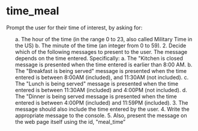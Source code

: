 # time_meal
 <p>
 Prompt the user for their time of interest, by asking for: </p>
 <ul>
a. The hour of the time (in the range 0 to 23, also called Military Time in the US)
b. The minute of the time (an integer from 0 to 59).
2. Decide which of the following messages to present to the user. The message depends on the time entered. Specifically:
a. The "Kitchen is closed message is presented when the time entered is earlier than 8:00 AM.
b. The "Breakfast is being served" message is presented when the time entered is between 8:00AM (included), and 11:30AM (not included).
c. The "Lunch is being served" message is presented when the time entered is between 11:30AM (included) and 4:00PM (not included).
d. The "Dinner is being served message is presented when the time entered is between 4:00PM (included) and 11:59PM (included).
3. The message should also include the time entered by the user.
4. Write the appropriate message to the console.
5. Also, present the message on the web page itself using the id, "meal_time” 
</ul>